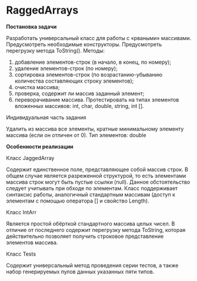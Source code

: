 # RaggedArrays

**Постановка задачи**

Разработать универсальный класс для работы с «рваными» массивами. Предусмотреть необходимые конструкторы. Предусмотреть перегрузку
метода ToString(). Методы:
1) добавление элементов-строк (в начало, в конец, по номеру);
2) удаление элементов-строк (по номеру);
3) сортировка элементов-строк (по возрастанию-убыванию количества
составляющих строку элементов);
4) очистка массива;
5) проверка, содержит ли массив заданный элемент;
6) переворачивание массива. Протестировать на типах элементов вложенных массивов: int, char, double, string, int [].

Индивидуальная часть задания

Удалить из массива все элементы, кратные минимальному элементу массива
(если он отличен от 0). Тип элементов: double

**Особенности реализации**

Класс JaggedArray

Содержит единственное поле, представляющее собой массив строк. В общем
случае является разреженной структурой, то есть элементами массива строк
могут быть пустые ссылки (null). Данное обстоятельство следует учитывать
при обходе по элементам. Класс поддерживает синтаксис работы, аналогичный стандартным массивам (доступ к элементам с помощью
оператора [] и свойство Length). 

Класс IntArr

Является простой обёрткой стандартного массива целых чисел. В отличие от
последнего содержит перегрузку метода ToString, которая действительно
позволяет получить строковое представление элементов массива. 

Класс Tests

Содержит универсальный метод проведения серии тестов, а также набор
генерируемых пулов данных указанных пяти типов.
